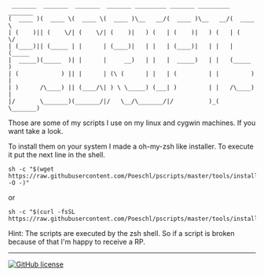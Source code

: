 ```text
 _______  _______  _______  _______ _________ _______ _________ _______
(  ____ )(  ____ \(  ____ \(  ____ )\__   __/(  ____ )\__   __/(  ____ \
| (    )|| (    \/| (    \/| (    )|   ) (   | (    )|   ) (   | (    \/
| (____)|| (_____ | |      | (____)|   | |   | (____)|   | |   | (_____
|  _____)(_____  )| |      |     __)   | |   |  _____)   | |   (_____  )
| (            ) || |      | (\ (      | |   | (         | |         ) |
| )      /\____) || (____/\| ) \ \_____) (___| )         | |   /\____) |
|/       \_______)(_______/|/   \__/\_______/|/          )_(   \_______)
```
Those are some of my scripts I use on my linux and cygwin machines. If you want take a look.

To install them on your system I made a oh-my-zsh like installer. To execute it put the next line in the shell.

```script
sh -c "$(wget https://raw.githubusercontent.com/Poeschl/pscripts/master/tools/install.sh -O -)"
```

or

```script
sh -c "$(curl -fsSL https://raw.githubusercontent.com/Poeschl/pscripts/master/tools/install.sh)"
```

Hint:
The scripts are executed by the zsh shell. So if a script is broken because of that I'm happy to receive a RP.

---
[![GitHub license](https://img.shields.io/badge/license-Apache%202-blue.svg)](https://raw.githubusercontent.com/Poeschl/pscripts/master/LICENSE)
